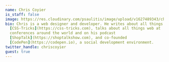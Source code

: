 ```yaml
---
name: Chris Coyier
is_staff: false
image: https://res.cloudinary.com/psaulitis/image/upload/v1627489343/chris-coyier.jpg
bio: Chris is a web designer and developer. He writes about all things web at
  [CSS-Tricks](https://css-tricks.com), talks about all things web at
  conferences around the world and on his podcast
  [ShopTalk](https://shoptalkshow.com), and co-founded
  [CodePen](https://codepen.io), a social development environment.
twitter_handle: chriscoyier
guest: true
---
```


